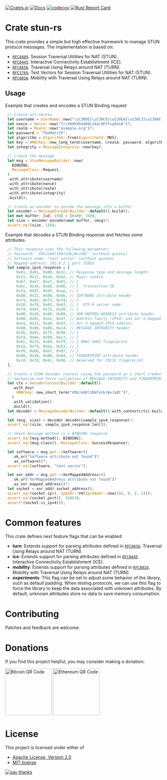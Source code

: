 [![Crates.io](https://img.shields.io/crates/v/stun-rs)](https://crates.io/crates/stun-rs)
[![Docs](https://img.shields.io/docsrs/stun-rs/latest)](https://docs.rs/stun-rs)
[![codecov](https://codecov.io/gh/sancane/rustun/branch/main/graph/badge.svg?token=19Juem5PrN)](https://codecov.io/gh/sancane/rustun)
[![Rust Report Card](https://rust-reportcard.xuri.me/badge/github.com/sancane/rustun)](https://rust-reportcard.xuri.me/report/github.com/sancane/rustun)

# Crate stun-rs

This crate provides a simple but high effective framework to manage STUN protocol messages. The implementation is based on:
* [`RFC8489`](https://datatracker.ietf.org/doc/html/rfc8489). Session Traversal Utilities for NAT (STUN).
* [`RFC8445`](https://datatracker.ietf.org/doc/html/rfc8445). Interactive Connectivity Establishment (ICE).
* [`RFC8656`](https://datatracker.ietf.org/doc/html/rfc8656). Traversal Using Relays around NAT (TURN).
* [`RFC5769`](https://datatracker.ietf.org/doc/html/rfc5769). Test Vectors for Session Traversal Utilities for NAT (STUN).
* [`RFC8016`](https://datatracker.ietf.org/doc/html/rfc8016). Mobility with Traversal Using Relays around NAT (TURN).

## Usage
Example that creates and encodes a STUN Binding request
```rust
 // Create attributes
 let username = UserName::new("\u{30DE}\u{30C8}\u{30EA}\u{30C3}\u{30AF}\u{30B9}")?;
 let nonce = Nonce::new("f//499k954d6OL34oL9FSTvy64sA")?;
 let realm = Realm::new("example.org")?;
 let password = "TheMatrIX";
 let algorithm = Algorithm::from(AlgorithmId::MD5);
 let key = HMACKey::new_long_term(&username, &realm, password, algorithm)?;
 let integrity = MessageIntegrity::new(key);

 // Create the message
 let msg = StunMessageBuilder::new(
   BINDING,
   MessageClass::Request,
 )
 .with_attribute(username)
 .with_attribute(nonce)
 .with_attribute(realm)
 .with_attribute(integrity)
 .build();

 // Create an encoder to encode the message into a buffer
 let encoder = MessageEncoderBuilder::default().build();
 let mut buffer: [u8; 150] = [0x00; 150];
 let size = encoder.encode(&mut buffer, &msg)?;
 assert_eq!(size, 116);
```

Example that decodes a STUN Binding response and fetches some attributes.
```rust
 // This response uses the following parameter:
 // Password: `VOkJxbRl1RmTxUk/WvJxBt` (without quotes)
 // Software name: "test vector" (without quotes)
 // Mapped address: 192.0.2.1 port 32853
 let sample_ipv4_response = [
     0x01, 0x01, 0x00, 0x3c, // Response type and message length
     0x21, 0x12, 0xa4, 0x42, // Magic cookie
     0xb7, 0xe7, 0xa7, 0x01, // }
     0xbc, 0x34, 0xd6, 0x86, // }  Transaction ID
     0xfa, 0x87, 0xdf, 0xae, // }
     0x80, 0x22, 0x00, 0x0b, // SOFTWARE attribute header
     0x74, 0x65, 0x73, 0x74, // }
     0x20, 0x76, 0x65, 0x63, // }  UTF-8 server name
     0x74, 0x6f, 0x72, 0x20, // }
     0x00, 0x20, 0x00, 0x08, // XOR-MAPPED-ADDRESS attribute header
     0x00, 0x01, 0xa1, 0x47, // Address family (IPv4) and xor'd mapped port number
     0xe1, 0x12, 0xa6, 0x43, // Xor'd mapped IPv4 address
     0x00, 0x08, 0x00, 0x14, // MESSAGE-INTEGRITY header
     0x2b, 0x91, 0xf5, 0x99, // }
     0xfd, 0x9e, 0x90, 0xc3, // }
     0x8c, 0x74, 0x89, 0xf9, // } HMAC-SHA1 fingerprint
     0x2a, 0xf9, 0xba, 0x53, // }
     0xf0, 0x6b, 0xe7, 0xd7, // }
     0x80, 0x28, 0x00, 0x04, // FINGERPRINT attribute header
     0xc0, 0x7d, 0x4c, 0x96, // Reserved for CRC32 fingerprint
 ];

 // Create a STUN decoder context using the password as a short credential
 // mechanism and force validation of MESSAGE-INTEGRITY and FINGERPRINT
 let ctx = DecoderContextBuilder::default()
   .with_key(
     HMACKey::new_short_term("VOkJxbRl1RmTxUk/WvJxBt")?,
   )
   .with_validation()
   .build();
 let decoder = MessageDecoderBuilder::default().with_context(ctx).build();

 let (msg, size) = decoder.decode(&sample_ipv4_response)?;
 assert_eq!(size, sample_ipv4_response.len());

 // Check message method is a BINDING response
 assert_eq!(msg.method(), BINDING);
 assert_eq!(msg.class(), MessageClass::SuccessResponse);

 let software = msg.get::<Software>()
   .ok_or("Software attribute not found")?
   .as_software()?;
 assert_eq!(software, "test vector");

 let xor_addr = msg.get::<XorMappedAddress>()
   .ok_or("XorMappedAddress attribute not found")?
   .as_xor_mapped_address()?;
 let socket = xor_addr.socket_address();
 assert_eq!(socket.ip(), IpAddr::V4(Ipv4Addr::new(192, 0, 2, 1)));
 assert_eq!(socket.port(), 32853);
 assert!(socket.is_ipv4());
```

# Common features

This crate defines next feature flags that can be enabled:
* **turn**: Extends support for parsing attributes defined in [`RFC8656`](https://datatracker.ietf.org/doc/html/rfc8656). Traversal Using Relays around NAT (TURN).
* **ice**: Extends support for parsing attributes defined in [`RFC8445`](https://datatracker.ietf.org/doc/html/rfc8445). Interactive Connectivity Establishment (ICE).
* **mobility**: Extends support for parsing attributes defined in [`RFC8016`](https://datatracker.ietf.org/doc/html/rfc8016). Mobility with Traversal Using Relays around NAT (TURN).
* **experiments**: This flag can be set to adjust some behavior of the library, such as default padding. When testing protocols, we can use this flag to force the library to keep the data associated with unknown attributes. By default, unknown attributes store no data to save memory consumption.

# Contributing

Patches and feedback are welcome.

# Donations

If you find this project helpful, you may consider making a donation:

<img src="https://www.bitcoinqrcodemaker.com/api/?style=bitcoin&amp;address=bc1qx258lwvgzlg5zt2xsns2nr75dhvxuzk3wkqmnh" height="150" width="150" alt="Bitcoin QR Code">
<img src="https://www.bitcoinqrcodemaker.com/api/?style=ethereum&amp;address=0xefa6404e5A50774117fd6204cbD33cf4454c67Fb" height="150" width="150" alt="Ethereum QR Code">

# License

This project is licensed under either of
* [Apache License, Version 2.0](https://www.apache.org/licenses/LICENSE-2.0)
* [MIT license](https://opensource.org/licenses/MIT)

[![say thanks](https://img.shields.io/badge/Say%20Thanks-👍-1EAEDB.svg)](https://github.com/sancane/rustun/stargazers)
